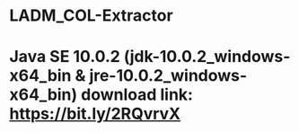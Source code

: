 # LADM_COL-Extractor
# Java SE 10.0.2 (jdk-10.0.2_windows-x64_bin & jre-10.0.2_windows-x64_bin) download link: https://bit.ly/2RQvrvX
